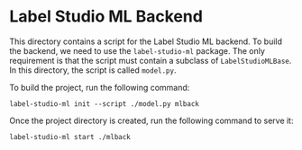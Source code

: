 # Label Studio ML Backend

This directory contains a script for the Label Studio ML backend. To build the backend, we need to use the `label-studio-ml` package. The only requirement is that the script must contain a subclass of `LabelStudioMLBase`. In this directory, the script is called `model.py`.

To build the project, run the following command:

```
label-studio-ml init --script ./model.py mlback
```

Once the project directory is created, run the following command to serve it:

```
label-studio-ml start ./mlback
```